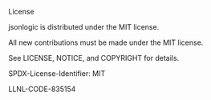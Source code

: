 License

jsonlogic is distributed under the MIT license.

All new contributions must be made under the MIT license.

See LICENSE, NOTICE, and COPYRIGHT for details.

SPDX-License-Identifier: MIT

LLNL-CODE-835154
